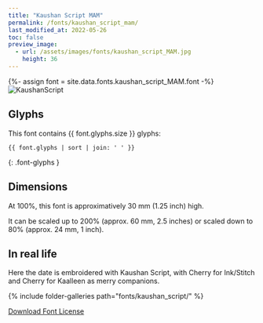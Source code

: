 ```yaml
---
title: "Kaushan Script MAM"
permalink: /fonts/kaushan_script_mam/
last_modified_at: 2022-05-26
toc: false
preview_image:
  - url: /assets/images/fonts/kaushan_script_MAM.jpg
    height: 36
---
```

{%- assign font = site.data.fonts.kaushan_script_MAM.font -%}
![KaushanScript](/assets/images/fonts/kaushan_script_MAM.jpg)

## Glyphs

This font contains  {{ font.glyphs.size }} glyphs:

```
{{ font.glyphs | sort | join: ' ' }}
```
{: .font-glyphs }

## Dimensions

At 100%, this font is approximatively 30 mm (1.25 inch) high.

It can be scaled up to 200% (approx. 60 mm, 2.5 inches) or scaled down to  80% (approx.  24 mm, 1 inch).

## In real life

Here the date is embroidered with Kaushan Script, with  Cherry for Ink/Stitch and Cherry for Kaalleen as merry companions.

{% include folder-galleries path="fonts/kaushan_script/" %}

[Download Font License](https://github.com/inkstitch/inkstitch/tree/main/fonts/kaushan_script_MAM/LICENSE)
